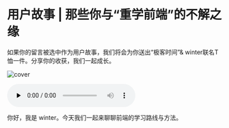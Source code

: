 # 用户故事 | 那些你与“重学前端”的不解之缘

如果你的留言被选中作为用户故事，我们将会为你送出“极客时间”& winter联名T恤一件。分享你的收获，我们一起成长。

![cover](https://static001.geekbang.org/resource/image/71/41/7121e6eea47da51285c9f844fae64f41.jpg)

<audio id="audio" controls="" preload="none">
    <source id="mp3" src="/mp3/29_0.mp3">
</audio>

你好，我是 winter。今天我们一起来聊聊前端的学习路线与方法。
